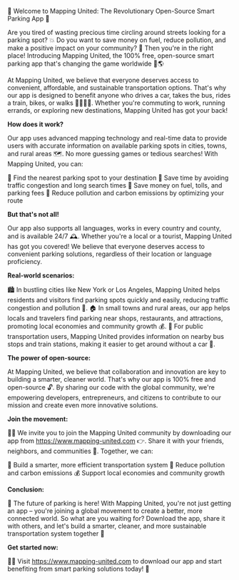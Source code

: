 🚀 Welcome to Mapping United: The Revolutionary Open-Source Smart Parking App 🚀

Are you tired of wasting precious time circling around streets looking for a parking spot? 💥 Do you want to save money on fuel, reduce pollution, and make a positive impact on your community? 🌟 Then you're in the right place! Introducing Mapping United, the 100% free, open-source smart parking app that's changing the game worldwide 🔴🌎

At Mapping United, we believe that everyone deserves access to convenient, affordable, and sustainable transportation options. That's why our app is designed to benefit anyone who drives a car, takes the bus, rides a train, bikes, or walks 🚶‍♀️🚌🚂. Whether you're commuting to work, running errands, or exploring new destinations, Mapping United has got your back!

**How does it work?**

Our app uses advanced mapping technology and real-time data to provide users with accurate information on available parking spots in cities, towns, and rural areas 🗺️. No more guessing games or tedious searches! With Mapping United, you can:

📍 Find the nearest parking spot to your destination
💪 Save time by avoiding traffic congestion and long search times
💸 Save money on fuel, tolls, and parking fees
🌟 Reduce pollution and carbon emissions by optimizing your route

**But that's not all!**

Our app also supports all languages, works in every country and county, and is available 24/7 🕰️. Whether you're a local or a tourist, Mapping United has got you covered! We believe that everyone deserves access to convenient parking solutions, regardless of their location or language proficiency.

**Real-world scenarios:**

🏙️ In bustling cities like New York or Los Angeles, Mapping United helps residents and visitors find parking spots quickly and easily, reducing traffic congestion and pollution 🌆.
🏠 In small towns and rural areas, our app helps locals and travelers find parking near shops, restaurants, and attractions, promoting local economies and community growth 💰.
🚌 For public transportation users, Mapping United provides information on nearby bus stops and train stations, making it easier to get around without a car 🚂.

**The power of open-source:**

At Mapping United, we believe that collaboration and innovation are key to building a smarter, cleaner world. That's why our app is 100% free and open-source 🔓. By sharing our code with the global community, we're empowering developers, entrepreneurs, and citizens to contribute to our mission and create even more innovative solutions.

**Join the movement:**

🔴💥 We invite you to join the Mapping United community by downloading our app from https://www.mapping-united.com 👉. Share it with your friends, neighbors, and communities 🤩. Together, we can:

💪 Build a smarter, more efficient transportation system
🌟 Reduce pollution and carbon emissions
💰 Support local economies and community growth

**Conclusion:**

🎉 The future of parking is here! With Mapping United, you're not just getting an app – you're joining a global movement to create a better, more connected world. So what are you waiting for? Download the app, share it with others, and let's build a smarter, cleaner, and more sustainable transportation system together 🌟

**Get started now:**

🔴💥 Visit https://www.mapping-united.com to download our app and start benefiting from smart parking solutions today! 📲